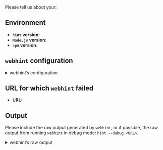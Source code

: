 <!--

This template is for bug reports. If you are reporting a bug,
please continue on. If you are here for another reason, please
see below:

1. Propose a new feature/change:

   Write a short description of your proposal with (if applicable)
   some examples of the expected behaviour.

2. If you have any questions, please stop by our chatroom:
   https://gitter.im/sonarwhal/Lobby

[!] Notes:

    * By leaving the following sections blank will make
      it difficult for us to troubleshoot and we may have
      to close the issue.

    * webhint adheres to the JS Foundation Code of Conduct
      https://js.foundation/community/code-of-conduct.

-->

Please tell us about your:

## Environment

<!-- You get the version numbers for the following by running:

 * hint -v
 * node -v
 * npm -v

-->

* __`hint` version:__
* __`Node.js` version:__
* __`npm` version:__

## `webhint` configuration

<details>
<summary>webhint’s configuration</summary>

<!--
Note: The `webhint` configuration may be in a file named `.hintrc`,
      or in  the `package.json` file under the `hintConfig` propery.

Paste those configurations below:
-->

```js



```

</details>

## URL for which `webhint` failed

* __URL:__

## Output

Please include the raw output generated by `webhint`, or if possible,
the raw output from running `webhint` in debug mode: `hint --debug <URL>`.

<details>
<summary>webhint’s raw output</summary>

<!-- Paste the raw output below: -->

```text



```

</details>
